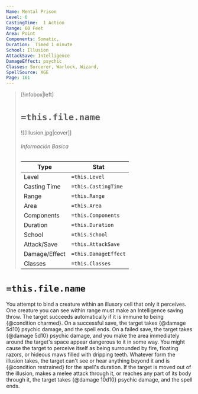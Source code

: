 ```yaml
---
Name: Mental Prison
Level: 6
CastingTime:  1 Action 
Range: 60 Feet
Area: Point
Components: Somatic, 
Duration:  Timed 1 minute
School: Illusion
AttackSave: Intelligence
DamageEffect: psychic
Classes: Sorcerer, Warlock, Wizard, 
SpellSource: XGE
Page: 161
---
```


>[!infobox|left]
># `=this.file.name`
>![[Illusion.jpg|cover]]
> ###### Información Basica
> Type |  Stat |
> ---|---|
> Level | `=this.Level` |
> Casting Time | `=this.CastingTime` |
> Range | `=this.Range` |
> Area | `=this.Area` |
> Components | `=this.Components` |
> Duration | `=this.Duration` |
> School | `=this.School` |
> Attack/Save | `=this.AttackSave` |
> Damage/Effect | `=this.DamageEffect` |
> Classes | `=this.Classes` |

# `=this.file.name`
You attempt to bind a creature within an illusory cell that only it perceives. One creature you can see within range must make an Intelligence saving throw. The target succeeds automatically if it is immune to being {@condition charmed}. On a successful save, the target takes {@damage 5d10} psychic damage, and the spell ends. On a failed save, the target takes {@damage 5d10} psychic damage, and you make the area immediately around the target&#x27;s space appear dangerous to it in some way. You might cause the target to perceive itself as being surrounded by fire, floating razors, or hideous maws filled with dripping teeth. Whatever form the illusion takes, the target can&#x27;t see or hear anything beyond it and is {@condition restrained} for the spell&#x27;s duration. If the target is moved out of the illusion, makes a melee attack through it, or reaches any part of its body through it, the target takes {@damage 10d10} psychic damage, and the spell ends.



 


